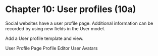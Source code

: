Chapter 10: User profiles (10a)
===============================

Social websites have a user profile page.  Additional information can be recorded
by using new fields in the User model.

Add a User profile template and view.


User Profile Page
Profile Editor
User Avatars